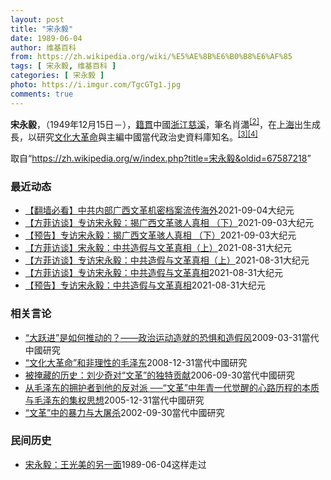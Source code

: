 ```yaml
---
layout: post
title: "宋永毅"
date: 1989-06-04
author: 维基百科
from: https://zh.wikipedia.org/wiki/%E5%AE%8B%E6%B0%B8%E6%AF%85
tags: [ 宋永毅, 维基百科 ]
categories: [ 宋永毅 ]
photo: https://i.imgur.com/TgcGTg1.jpg
comments: true
---
```

<div class="mw-parser-output">
<p><b>宋永毅</b>，（1949年12月15日<span class="useeditintro" title="Template:BLP editintro">－</span>），<a href="/wiki/%E7%B1%8D%E8%B2%AB" class="mw-redirect" title="籍貫">籍貫</a>中國<a href="/wiki/%E6%B5%99%E6%B1%9F" class="mw-redirect" title="浙江">浙江</a><a href="/wiki/%E6%85%88%E6%BA%AA" class="mw-redirect" title="慈溪">慈溪</a>，筆名肖瀟<sup id="cite_ref-2" class="reference"><a href="#cite_note-2">[2]</a></sup>，在<a href="/wiki/%E4%B8%8A%E6%B5%B7" class="mw-redirect" title="上海">上海</a>出生成長，以研究<a href="/wiki/%E6%96%87%E5%8C%96%E5%A4%A7%E9%9D%A9%E5%91%BD" title="文化大革命">文化大革命</a>與主編中國當代政治史資料庫知名。<sup id="cite_ref-Schackner_3-0" class="reference"><a href="#cite_note-Schackner-3">[3]</a></sup><sup id="cite_ref-:5_4-0" class="reference"><a href="#cite_note-:5-4">[4]</a></sup>
</p>
</div><noscript><img src="//zh.wikipedia.org/wiki/Special:CentralAutoLogin/start?type=1x1" alt="" title="" width="1" height="1" style="border: none; position: absolute;"></noscript>
<div class="printfooter">取自“<a dir="ltr" href="https://zh.wikipedia.org/w/index.php?title=宋永毅&amp;oldid=67587218">https://zh.wikipedia.org/w/index.php?title=宋永毅&amp;oldid=67587218</a>”</div><div id="recent-news"><h3>最近动态</h3><ul><li><a href="https://nodebe4.github.io/waimei/2021-09-04/%E7%BF%BB%E5%A2%99%E5%BF%85%E7%9C%8B-%E4%B8%AD%E5%85%B1%E5%86%85%E9%83%A8%E5%B9%BF%E8%A5%BF%E6%96%87%E9%9D%A9%E6%9C%BA%E5%AF%86%E6%A1%A3%E6%A1%88%E6%B5%81%E4%BC%A0%E6%B5%B7%E5%A4%96" title="【翻墙必看】中共内部广西文革机密档案流传海外—— 【大纪元2021年09月04日讯】大纪元每天为读者梳理翻墙必看的文章： 1 . 【方菲访谈】专访宋永毅：揭广西文革骇人真相 （下）著名的历史学者...">【翻墙必看】中共内部广西文革机密档案流传海外</a><time>2021-09-04</time><a class="tag">大纪元</a></li>
<li><a href="https://nodebe4.github.io/waimei/2021-09-03/%E6%96%B9%E8%8F%B2%E8%AE%BF%E8%B0%88-%E4%B8%93%E8%AE%BF%E5%AE%8B%E6%B0%B8%E6%AF%85-%E6%8F%AD%E5%B9%BF%E8%A5%BF%E6%96%87%E9%9D%A9%E9%AA%87%E4%BA%BA%E7%9C%9F%E7%9B%B8-%E4%B8%8B" title="【方菲访谈】专访宋永毅：揭广西文革骇人真相 （下）—— 【大纪元2021年09月04日讯】美东时间周五（9月3日）晚上9:30，新唐人《方菲访谈》节目主持人方菲女士专访著名的历史学者宋永毅先生。...">【方菲访谈】专访宋永毅：揭广西文革骇人真相 （下）</a><time>2021-09-03</time><a class="tag">大纪元</a></li>
<li><a href="https://nodebe4.github.io/waimei/2021-09-03/%E9%A2%84%E5%91%8A-%E4%B8%93%E8%AE%BF%E5%AE%8B%E6%B0%B8%E6%AF%85-%E6%8F%AD%E5%B9%BF%E8%A5%BF%E6%96%87%E9%9D%A9%E9%AA%87%E4%BA%BA%E7%9C%9F%E7%9B%B8-%E4%B8%8B" title="【预告】专访宋永毅：揭广西文革骇人真相 （下）—— 【大纪元2021年09月04日讯】美东时间周五（9月3日）晚上9:30，新唐人《方菲访谈》节目主持人方菲女士专访著名的历史学者宋永毅先生。新唐...">【预告】专访宋永毅：揭广西文革骇人真相 （下）</a><time>2021-09-03</time><a class="tag">大纪元</a></li>
<li><a href="https://nodebe4.github.io/waimei/2021-08-31/%E6%96%B9%E8%8F%B2%E8%AE%BF%E8%B0%88-%E5%AE%8B%E6%B0%B8%E6%AF%85-%E4%B8%AD%E5%85%B1%E9%80%A0%E5%81%87%E4%B8%8E%E6%96%87%E9%9D%A9%E7%9C%9F%E7%9B%B8-%E4%B8%8A" title="【方菲访谈】宋永毅：中共造假与文革真相（上）—— 【大纪元2021年08月31日讯】美东时间周二（8月31日）晚上9:30，新唐人《方菲访谈》节目主持人方菲女士专访著名的历史学者宋永毅先生。新唐...">【方菲访谈】宋永毅：中共造假与文革真相（上）</a><time>2021-08-31</time><a class="tag">大纪元</a></li>
<li><a href="https://nodebe4.github.io/waimei/2021-08-31/%E6%96%B9%E8%8F%B2%E8%AE%BF%E8%B0%88-%E4%B8%93%E8%AE%BF%E5%AE%8B%E6%B0%B8%E6%AF%85-%E4%B8%AD%E5%85%B1%E9%80%A0%E5%81%87%E4%B8%8E%E6%96%87%E9%9D%A9%E7%9C%9F%E7%9B%B8-%E4%B8%8A" title="【方菲访谈】专访宋永毅：中共造假与文革真相（上）—— 【大纪元2021年08月31日讯】美东时间周二（8月31日）晚上9:30，新唐人《方菲访谈》节目主持人方菲女士专访著名的历史学者宋永毅先生。...">【方菲访谈】专访宋永毅：中共造假与文革真相（上）</a><time>2021-08-31</time><a class="tag">大纪元</a></li>
<li><a href="https://nodebe4.github.io/waimei/2021-08-31/%E6%96%B9%E8%8F%B2%E8%AE%BF%E8%B0%88-%E4%B8%93%E8%AE%BF%E5%AE%8B%E6%B0%B8%E6%AF%85-%E4%B8%AD%E5%85%B1%E9%80%A0%E5%81%87%E4%B8%8E%E6%96%87%E9%9D%A9%E7%9C%9F%E7%9B%B8" title="【方菲访谈】专访宋永毅：中共造假与文革真相—— 【大纪元2021年08月31日讯】美东时间周五（8月31日）晚上9:30，新唐人《方菲访谈》节目主持人方菲女士专访著名的历史学者宋永毅先生。新唐人...">【方菲访谈】专访宋永毅：中共造假与文革真相</a><time>2021-08-31</time><a class="tag">大纪元</a></li>
<li><a href="https://nodebe4.github.io/waimei/2021-08-31/%E9%A2%84%E5%91%8A-%E4%B8%93%E8%AE%BF%E5%AE%8B%E6%B0%B8%E6%AF%85-%E4%B8%AD%E5%85%B1%E9%80%A0%E5%81%87%E4%B8%8E%E6%96%87%E9%9D%A9%E7%9C%9F%E7%9B%B8" title="【预告】专访宋永毅：中共造假与文革真相—— 【大纪元2021年08月31日讯】美东时间周五（8月31日）晚上9:30，新唐人《方菲访谈》节目主持人方菲女士专访著名的历史学者宋永毅先生。新唐人、大...">【预告】专访宋永毅：中共造假与文革真相</a><time>2021-08-31</time><a class="tag">大纪元</a></li>
</ul></div><div id="open-opinion"><h3>相关言论</h3><ul><li><a href="https://nodebe4.github.io/opinion/2009-03-31/%E5%A4%A7%E8%B7%83%E8%BF%9B-%E6%98%AF%E5%A6%82%E4%BD%95%E6%8E%A8%E5%8A%A8%E7%9A%84-%E6%94%BF%E6%B2%BB%E8%BF%90%E5%8A%A8%E9%80%A0%E5%B0%B1%E7%9A%84%E6%81%90%E6%83%A7%E5%92%8C%E9%80%A0%E5%81%87%E9%A3%8E/" title="宋永毅">“大跃进”是如何推动的？——政治运动造就的恐惧和造假风</a><time>2009-03-31</time><a class="tag">當代中國研究</a></li>
<li><a href="https://nodebe4.github.io/opinion/2008-12-31/%E6%96%87%E5%8C%96%E5%A4%A7%E9%9D%A9%E5%91%BD-%E5%92%8C%E9%9D%9E%E7%90%86%E6%80%A7%E7%9A%84%E6%AF%9B%E6%B3%BD%E4%B8%9C/" title="宋永毅">“文化大革命”和非理性的毛泽东</a><time>2008-12-31</time><a class="tag">當代中國研究</a></li>
<li><a href="https://nodebe4.github.io/opinion/2006-09-30/%E8%A2%AB%E6%8E%A9%E8%97%8F%E7%9A%84%E5%8E%86%E5%8F%B2-%E5%88%98%E5%B0%91%E5%A5%87%E5%AF%B9-%E6%96%87%E9%9D%A9-%E7%9A%84%E7%8B%AC%E7%89%B9%E8%B4%A1%E7%8C%AE/" title="宋永毅">被掩藏的历史：刘少奇对“文革”的独特贡献</a><time>2006-09-30</time><a class="tag">當代中國研究</a></li>
<li><a href="https://nodebe4.github.io/opinion/2005-12-31/%E4%BB%8E%E6%AF%9B%E6%B3%BD%E4%B8%9C%E7%9A%84%E6%8B%A5%E6%8A%A4%E8%80%85%E5%88%B0%E4%BB%96%E7%9A%84%E5%8F%8D%E5%AF%B9%E6%B4%BE-%E6%96%87%E9%9D%A9-%E4%B8%AD%E5%B9%B4%E9%9D%92%E4%B8%80%E4%BB%A3%E8%A7%89%E9%86%92%E7%9A%84%E5%BF%83%E8%B7%AF%E5%8E%86%E7%A8%8B%E7%9A%84%E6%9C%AC%E8%B4%A8%E4%B8%8E%E6%AF%9B%E6%B3%BD%E4%B8%9C%E7%9A%84%E9%9B%86%E6%9D%83%E6%80%9D%E6%83%B3/" title="宋永毅">从毛泽东的拥护者到他的反对派 ──“文革”中年青一代觉醒的心路历程的本质与毛泽东的集权思想</a><time>2005-12-31</time><a class="tag">當代中國研究</a></li>
<li><a href="https://nodebe4.github.io/opinion/2002-09-30/%E6%96%87%E9%9D%A9-%E4%B8%AD%E7%9A%84%E6%9A%B4%E5%8A%9B%E4%B8%8E%E5%A4%A7%E5%B1%A0%E6%9D%80/" title="宋永毅">“文革”中的暴力与大屠杀</a><time>2002-09-30</time><a class="tag">當代中國研究</a></li>
</ul></div><div id="mjls-record"><h3>民间历史</h3><ul><li><a href="https://nodebe4.github.io/mjlsh/1989-06-04/%E5%AE%8B%E6%B0%B8%E6%AF%85-%E7%8E%8B%E5%85%89%E7%BE%8E%E7%9A%84%E5%8F%A6%E4%B8%80%E9%9D%A2/" title="宋永毅">宋永毅：王光美的另一面</a><time>1989-06-04</time><a class="tag">这样走过</a></li>
</ul></div>